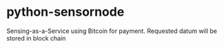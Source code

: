 python-sensornode
=================

Sensing-as-a-Service using Bitcoin for payment. Requested datum will be stored in block chain
